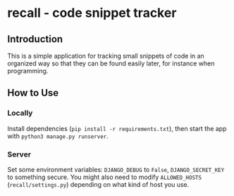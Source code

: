 # recall - code snippet tracker

## Introduction
This is a simple application for tracking small snippets of code in an organized way so that they can be found easily later, for instance when programming.

## How to Use

### Locally
Install dependencies (```pip install -r requirements.txt```), then start the app with ```python3 manage.py runserver```.

### Server
Set some environment variables: ```DJANGO_DEBUG``` to ```False```, ```DJANGO_SECRET_KEY``` to something secure.  You might also need to modify ```ALLOWED_HOSTS``` (```recall/settings.py```) depending on what kind of host you use.
